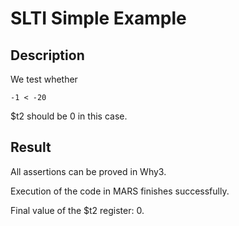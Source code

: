 # SLTI Simple Example

## Description

We test whether 

    -1 < -20 

$t2 should be 0 in this case.

## Result

All assertions can be proved in Why3.

Execution of the code in MARS finishes successfully. 

Final value of the $t2 register: 0.




